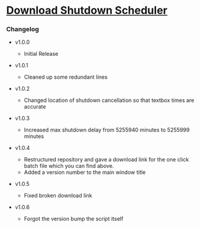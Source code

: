 # [Download Shutdown Scheduler](https://gitlab.com/___Neopolitan/Scripts/-/raw/main/Windows/PowerShell/Shutdown-Scheduler/bin/Shutdown-Scheduler.bat?inline=false)

### Changelog
- v1.0.0
    - Initial Release

- v1.0.1
    - Cleaned up some redundant lines

- v1.0.2
    - Changed location of shutdown cancellation so that textbox times are accurate

- v1.0.3
    - Increased max shutdown delay from 5255940 minutes to 5255999 minutes

- v1.0.4
    - Restructured repository and gave a download link for the one click batch file which you can find above.
    - Added a version number to the main window title

- v1.0.5
    - Fixed broken download link

- v1.0.6
    - Forgot the version bump the script itself

